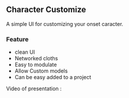 ## Character Customize

A simple UI for customizing your onset caracter.

### Feature
- clean UI
- Networked cloths
- Easy to modulate
- Allow Custom models
- Can be easy added to a project


Video of presentation : 
